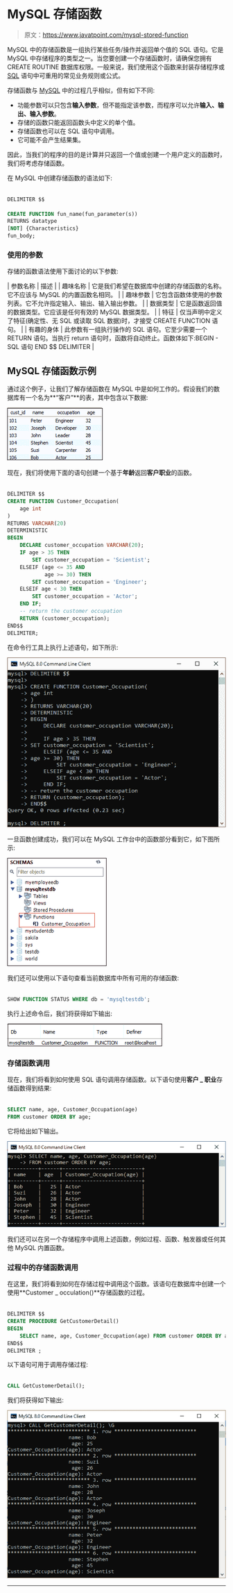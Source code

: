 # MySQL 存储函数

> 原文：<https://www.javatpoint.com/mysql-stored-function>

MySQL 中的存储函数是一组执行某些任务/操作并返回单个值的 SQL 语句。它是 MySQL 中存储程序的类型之一。当您要创建一个存储函数时，请确保您拥有 CREATE ROUTINE 数据库权限。一般来说，我们使用这个函数来封装存储程序或 [SQL](https://www.javatpoint.com/sql-tutorial) 语句中可重用的常见业务规则或公式。

存储函数与 [MySQL](https://www.javatpoint.com/mysql-tutorial) 中的过程几乎相似，但有如下不同:

*   功能参数可以只包含**输入参数**，但不能指定该参数，而程序可以允许**输入、输出、输入参数**。
*   存储的函数只能返回函数头中定义的单个值。
*   存储函数也可以在 SQL 语句中调用。
*   它可能不会产生结果集。

因此，当我们的程序的目的是计算并只返回一个值或创建一个用户定义的函数时，我们将考虑存储函数。

在 MySQL 中创建存储函数的语法如下:

```sql

DELIMITER $$

CREATE FUNCTION fun_name(fun_parameter(s))
RETURNS datatype
[NOT] {Characteristics}
fun_body;

```

### 使用的参数

存储的函数语法使用下面讨论的以下参数:

| 参数名称 | 描述 |
| 趣味名称 | 它是我们希望在数据库中创建的存储函数的名称。它不应该与 MySQL 的内置函数名相同。 |
| 趣味参数 | 它包含函数体使用的参数列表。它不允许指定输入、输出、输入输出参数。 |
| 数据类型 | 它是函数返回值的数据类型。它应该是任何有效的 MySQL 数据类型。 |
| 特征 | 仅当声明中定义了特征(确定性、无 SQL 或读取 SQL 数据)时，才接受 CREATE FUNCTION 语句。 |
| 有趣的身体 | 此参数有一组执行操作的 SQL 语句。它至少需要一个 RETURN 语句。当执行 return 语句时，函数将自动终止。函数体如下:BEGIN - SQL 语句 END $$ DELIMITER |

## MySQL 存储函数示例

通过这个例子，让我们了解存储函数在 MySQL 中是如何工作的。假设我们的数据库有一个名为**“客户”**的表，其中包含以下数据:

![MySQL Stored Function](img/55f8ccb2e80f072df45e6eedf31929cc.png)

现在，我们将使用下面的语句创建一个基于**年龄**返回**客户职业**的函数。

```sql

DELIMITER $$
CREATE FUNCTION Customer_Occupation(
	age int
) 
RETURNS VARCHAR(20)
DETERMINISTIC
BEGIN
    DECLARE customer_occupation VARCHAR(20);
    IF age > 35 THEN
		SET customer_occupation = 'Scientist';
    ELSEIF (age <= 35 AND 
			age >= 30) THEN
        SET customer_occupation = 'Engineer';
    ELSEIF age < 30 THEN
        SET customer_occupation = 'Actor';
    END IF;
	-- return the customer occupation
	RETURN (customer_occupation);
END$$
DELIMITER;

```

在命令行工具上执行上述语句，如下所示:

![MySQL Stored Function](img/9f33f3b9085b78c04d88e915b5d5bfac.png)

一旦函数创建成功，我们可以在 MySQL 工作台中的函数部分看到它，如下图所示:

![MySQL Stored Function](img/54ec81fd8e6c30542e8d0ead67071bfa.png)

我们还可以使用以下语句查看当前数据库中所有可用的存储函数:

```sql

SHOW FUNCTION STATUS WHERE db = 'mysqltestdb';

```

执行上述命令后，我们将获得如下输出:

![MySQL Stored Function](img/56cb10b2ab5a1bbd7a8cfa264485a5e1.png)

### 存储函数调用

现在，我们将看到如何使用 SQL 语句调用存储函数。以下语句使用**客户 _ 职业**存储函数得到结果:

```sql

SELECT name, age, Customer_Occupation(age)
FROM customer ORDER BY age;

```

它将给出如下输出。

![MySQL Stored Function](img/13dac4fba7944775222218c259fa26a7.png)

我们还可以在另一个存储程序中调用上述函数，例如过程、函数、触发器或任何其他 MySQL 内置函数。

### 过程中的存储函数调用

在这里，我们将看到如何在存储过程中调用这个函数。该语句在数据库中创建一个使用**Customer _ occulation()**存储函数的过程。

```sql

DELIMITER $$
CREATE PROCEDURE GetCustomerDetail()
BEGIN
	SELECT name, age, Customer_Occupation(age) FROM customer ORDER BY age;
END$$
DELIMITER ;

```

以下语句可用于调用存储过程:

```sql

CALL GetCustomerDetail();

```

我们将获得如下输出:

![MySQL Stored Function](img/7e72a77ba5356fa7a04c6da1d56c021d.png)

* * *